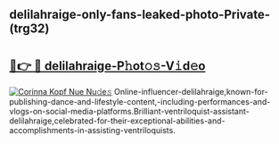 ## delilahraige-only-fans​-leaked-photo​-Private-(trg32)


# <h2><a href="https://mediaupload.pro?title=delilahraige&ref=git">🔗👉 🔴 delilahraige-P𝚑ot𝚘𝚜-V𝚒d𝚎o</a></h2>

[![Corinna Kopf Nue Nu𝚍e𝚜](https://i.imgur.com/0qMVB7G.gif)](https://mediaupload.pro?title=delilahraige&ref=git)
Online-influencer-delilahraige,known-for-publishing-dance-and-lifestyle-content,-including-performances-and-vlogs-on-social-media-platforms.Brilliant-ventriloquist-assistant-delilahraige,celebrated-for-their-exceptional-abilities-and-accomplishments-in-assisting-ventriloquists.  